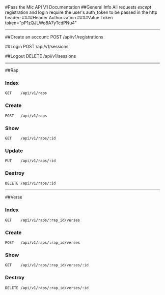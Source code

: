 #Pass the Mic API V1 Documentation
##General Info
All requests *except* registration and login require the user's auth_token to be passed in the http header:
####Header
    Authorization
####Value
    Token token="pP1zQJLWo8A7yTcdPNu4"
****

##Create an account:
    POST   /api/v1/registrations

##Login
    POST   /api/v1/sessions

##Logout
    DELETE /api/v1/sessions
****


##Rap
### Index
    GET    /api/v1/raps
### Create
    POST   /api/v1/raps
### Show
    GET    /api/v1/raps/:id
### Update
    PUT    /api/v1/raps/:id
### Destroy
    DELETE /api/v1/raps/:id
****


##Verse
### Index
    GET    /api/v1/raps/:rap_id/verses
### Create
    POST   /api/v1/raps/:rap_id/verses
### Show
    GET    /api/v1/raps/:rap_id/verses/:id
### Destroy
    DELETE /api/v1/raps/:rap_id/verses/:id
